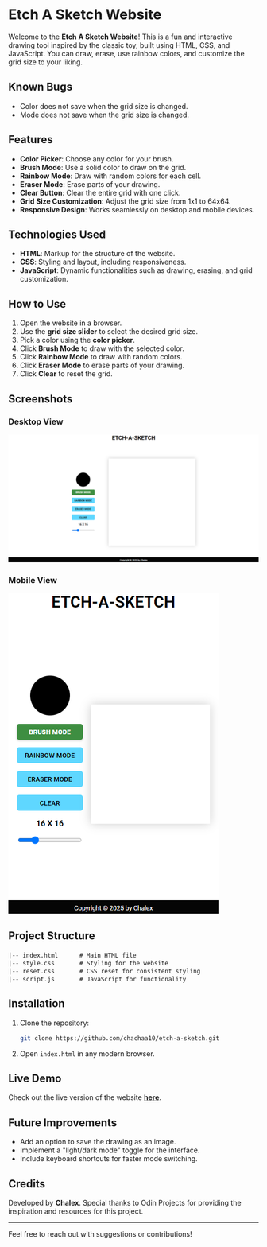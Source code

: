 # Etch A Sketch Website

Welcome to the **Etch A Sketch Website**! This is a fun and interactive drawing tool inspired by the classic toy, built using HTML, CSS, and JavaScript. You can draw, erase, use rainbow colors, and customize the grid size to your liking.

## Known Bugs
-   Color does not save when the grid size is changed.
-   Mode does not save when the grid size is changed.

## Features

-   **Color Picker**: Choose any color for your brush.
-   **Brush Mode**: Use a solid color to draw on the grid.
-   **Rainbow Mode**: Draw with random colors for each cell.
-   **Eraser Mode**: Erase parts of your drawing.
-   **Clear Button**: Clear the entire grid with one click.
-   **Grid Size Customization**: Adjust the grid size from 1x1 to 64x64.
-   **Responsive Design**: Works seamlessly on desktop and mobile devices.

## Technologies Used

-   **HTML**: Markup for the structure of the website.
-   **CSS**: Styling and layout, including responsiveness.
-   **JavaScript**: Dynamic functionalities such as drawing, erasing, and grid customization.

## How to Use

1. Open the website in a browser.
2. Use the **grid size slider** to select the desired grid size.
3. Pick a color using the **color picker**.
4. Click **Brush Mode** to draw with the selected color.
5. Click **Rainbow Mode** to draw with random colors.
6. Click **Eraser Mode** to erase parts of your drawing.
7. Click **Clear** to reset the grid.

## Screenshots

### Desktop View

![Desktop Screenshot](./assets/desktop.png)

### Mobile View

![Mobile Screenshot](./assets/mobile.png)

## Project Structure

```plaintext
|-- index.html      # Main HTML file
|-- style.css       # Styling for the website
|-- reset.css       # CSS reset for consistent styling
|-- script.js       # JavaScript for functionality
```

## Installation

1. Clone the repository:

    ```bash
    git clone https://github.com/chachaa10/etch-a-sketch.git
    ```

2. Open `index.html` in any modern browser.

## Live Demo

Check out the live version of the website **[here](https://chachaa10.github.io/etch-a-sketch/)**.


## Future Improvements

-   Add an option to save the drawing as an image.
-   Implement a "light/dark mode" toggle for the interface.
-   Include keyboard shortcuts for faster mode switching.

## Credits

Developed by **Chalex**. Special thanks to Odin Projects for providing the inspiration and resources for this project.

---

Feel free to reach out with suggestions or contributions!

